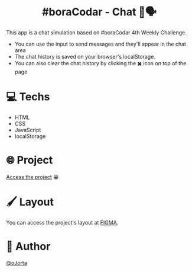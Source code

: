 <div align="center">

# #boraCodar - Chat 💭🗣️

</div>

This app is a chat simulation based on #boraCodar 4th Weekly Challenge. <br>
- You can use the input to send messages and they'll appear in the chat area
- The chat history is saved on your browser's localStorage.
- You can also clear the chat history by clicking the ✖️ icon on top of the page

# 💻 Techs
- HTML
- CSS
- JavaScript
- localStorage

# 🌐 Project
[Access the project](https://ojorta.github.io/nlw-setup/) 😁

# 🖌️ Layout
You can access the project's layout at [FIGMA](https://www.figma.com/file/kt3T9CUAdoqAKP7xR9Fbv0/%23boraCodar---Desafio-4-(Community)?node-id=1%3A34&t=MYcfH0rayODYBC0h-0).
# 👤 Author
[@oJorta](https://github.com/oJorta)

